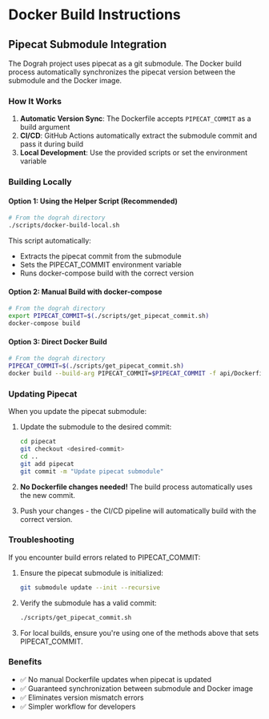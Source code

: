 # Docker Build Instructions

## Pipecat Submodule Integration

The Dograh project uses pipecat as a git submodule. The Docker build process automatically synchronizes the pipecat version between the submodule and the Docker image.

### How It Works

1. **Automatic Version Sync**: The Dockerfile accepts `PIPECAT_COMMIT` as a build argument
2. **CI/CD**: GitHub Actions automatically extract the submodule commit and pass it during build
3. **Local Development**: Use the provided scripts or set the environment variable

### Building Locally

#### Option 1: Using the Helper Script (Recommended)
```bash
# From the dograh directory
./scripts/docker-build-local.sh
```

This script automatically:
- Extracts the pipecat commit from the submodule
- Sets the PIPECAT_COMMIT environment variable
- Runs docker-compose build with the correct version

#### Option 2: Manual Build with docker-compose
```bash
# From the dograh directory
export PIPECAT_COMMIT=$(./scripts/get_pipecat_commit.sh)
docker-compose build
```

#### Option 3: Direct Docker Build
```bash
# From the dograh directory
PIPECAT_COMMIT=$(./scripts/get_pipecat_commit.sh)
docker build --build-arg PIPECAT_COMMIT=$PIPECAT_COMMIT -f api/Dockerfile ./api
```

### Updating Pipecat

When you update the pipecat submodule:

1. Update the submodule to the desired commit:
   ```bash
   cd pipecat
   git checkout <desired-commit>
   cd ..
   git add pipecat
   git commit -m "Update pipecat submodule"
   ```

2. **No Dockerfile changes needed!** The build process automatically uses the new commit.

3. Push your changes - the CI/CD pipeline will automatically build with the correct version.

### Troubleshooting

If you encounter build errors related to PIPECAT_COMMIT:

1. Ensure the pipecat submodule is initialized:
   ```bash
   git submodule update --init --recursive
   ```

2. Verify the submodule has a valid commit:
   ```bash
   ./scripts/get_pipecat_commit.sh
   ```

3. For local builds, ensure you're using one of the methods above that sets PIPECAT_COMMIT.

### Benefits

- ✅ No manual Dockerfile updates when pipecat is updated
- ✅ Guaranteed synchronization between submodule and Docker image
- ✅ Eliminates version mismatch errors
- ✅ Simpler workflow for developers
